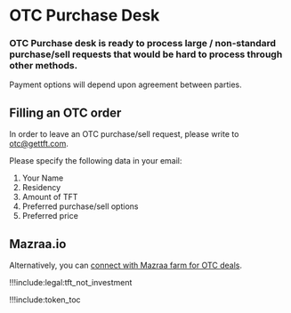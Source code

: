 # OTC Purchase Desk

### OTC Purchase desk is ready to process large / non-standard purchase/sell requests that would be hard to process through other methods. 

Payment options will depend upon agreement between parties.

## Filling an OTC order

In order to leave an OTC purchase/sell request, please write to otc@gettft.com. 

Please specify the following data in your email:

1. Your Name
2. Residency
3. Amount of TFT
4. Preferred purchase/sell options
5. Preferred price

## Mazraa.io

Alternatively, you can [connect with Mazraa farm for OTC deals](tft_mazraa). 

!!!include:legal:tft_not_investment

!!!include:token_toc

